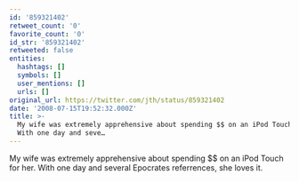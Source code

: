 ```yaml
---
id: '859321402'
retweet_count: '0'
favorite_count: '0'
id_str: '859321402'
retweeted: false
entities:
  hashtags: []
  symbols: []
  user_mentions: []
  urls: []
original_url: https://twitter.com/jth/status/859321402
date: '2008-07-15T19:52:32.000Z'
title: >-
  My wife was extremely apprehensive about spending $$ on an iPod Touch for her.
  With one day and seve…
---
```


My wife was extremely apprehensive about spending $$ on an iPod Touch for her. With one day and several Epocrates referrences, she loves it.